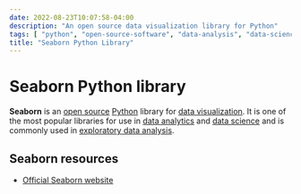 ```yaml
---
date: 2022-08-23T10:07:58-04:00
description: "An open source data visualization library for Python"
tags: [ "python", "open-source-software", "data-analysis", "data-science" ]
title: "Seaborn Python Library"
---
```


# Seaborn Python library

**Seaborn** is an [open source](open-source-software.md) [Python](python.md) library for [data visualization](data-visualizations.md). It is one of the most popular libraries for use in [data analytics](data-analysis.md) and [data science](data-science.md) and is commonly used in [exploratory data analysis](exploratory-data-analysis.md).

## Seaborn resources

* [Official Seaborn website](https://seaborn.pydata.org/)
